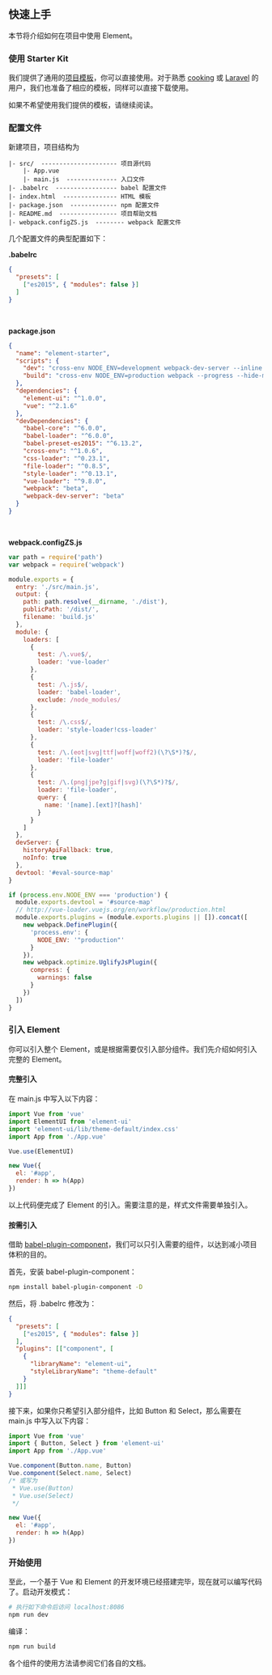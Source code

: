 ## 快速上手

本节将介绍如何在项目中使用 Element。

### 使用 Starter Kit

我们提供了通用的[项目模板](https://github.com/ElementUI/element-starter)，你可以直接使用。对于熟悉 [cooking](https://github.com/ElementUI/element-cooking-starter) 或 [Laravel](https://github.com/ElementUI/element-in-laravel-starter) 的用户，我们也准备了相应的模板，同样可以直接下载使用。

如果不希望使用我们提供的模板，请继续阅读。

### 配置文件

新建项目，项目结构为
```text
|- src/  --------------------- 项目源代码
    |- App.vue
    |- main.js  -------------- 入口文件
|- .babelrc  ----------------- babel 配置文件
|- index.html  --------------- HTML 模板
|- package.json  ------------- npm 配置文件
|- README.md  ---------------- 项目帮助文档
|- webpack.configZS.js  -------- webpack 配置文件
```

几个配置文件的典型配置如下：

**.babelrc**
```json
{
  "presets": [
    ["es2015", { "modules": false }]
  ]
}
```

<br>

**package.json**
```json
{
  "name": "element-starter",
  "scripts": {
    "dev": "cross-env NODE_ENV=development webpack-dev-server --inline --hot --port 8086",
    "build": "cross-env NODE_ENV=production webpack --progress --hide-modules"
  },
  "dependencies": {
    "element-ui": "^1.0.0",
    "vue": "^2.1.6"
  },
  "devDependencies": {
    "babel-core": "^6.0.0",
    "babel-loader": "^6.0.0",
    "babel-preset-es2015": "^6.13.2",
    "cross-env": "^1.0.6",
    "css-loader": "^0.23.1",
    "file-loader": "^0.8.5",
    "style-loader": "^0.13.1",
    "vue-loader": "^9.8.0",
    "webpack": "beta",
    "webpack-dev-server": "beta"
  }
}
```

<br>

**webpack.configZS.js**
```javascript
var path = require('path')
var webpack = require('webpack')

module.exports = {
  entry: './src/main.js',
  output: {
    path: path.resolve(__dirname, './dist'),
    publicPath: '/dist/',
    filename: 'build.js'
  },
  module: {
    loaders: [
      {
        test: /\.vue$/,
        loader: 'vue-loader'
      },
      {
        test: /\.js$/,
        loader: 'babel-loader',
        exclude: /node_modules/
      },
      {
        test: /\.css$/,
        loader: 'style-loader!css-loader'
      },
      {
        test: /\.(eot|svg|ttf|woff|woff2)(\?\S*)?$/,
        loader: 'file-loader'
      },
      {
        test: /\.(png|jpe?g|gif|svg)(\?\S*)?$/,
        loader: 'file-loader',
        query: {
          name: '[name].[ext]?[hash]'
        }
      }
    ]
  },
  devServer: {
    historyApiFallback: true,
    noInfo: true
  },
  devtool: '#eval-source-map'
}

if (process.env.NODE_ENV === 'production') {
  module.exports.devtool = '#source-map'
  // http://vue-loader.vuejs.org/en/workflow/production.html
  module.exports.plugins = (module.exports.plugins || []).concat([
    new webpack.DefinePlugin({
      'process.env': {
        NODE_ENV: '"production"'
      }
    }),
    new webpack.optimize.UglifyJsPlugin({
      compress: {
        warnings: false
      }
    })
  ])
}
```

### 引入 Element

你可以引入整个 Element，或是根据需要仅引入部分组件。我们先介绍如何引入完整的 Element。

#### 完整引入

在 main.js 中写入以下内容：
```javascript
import Vue from 'vue'
import ElementUI from 'element-ui'
import 'element-ui/lib/theme-default/index.css'
import App from './App.vue'

Vue.use(ElementUI)

new Vue({
  el: '#app',
  render: h => h(App)
})
```
以上代码便完成了 Element 的引入。需要注意的是，样式文件需要单独引入。

#### 按需引入

借助 [babel-plugin-component](https://github.com/QingWei-Li/babel-plugin-component)，我们可以只引入需要的组件，以达到减小项目体积的目的。

首先，安装 babel-plugin-component：

```bash
npm install babel-plugin-component -D
```

然后，将 .babelrc 修改为：
```json
{
  "presets": [
    ["es2015", { "modules": false }]
  ],
  "plugins": [["component", [
    {
      "libraryName": "element-ui",
      "styleLibraryName": "theme-default"
    }
  ]]]
}
```

接下来，如果你只希望引入部分组件，比如 Button 和 Select，那么需要在 main.js 中写入以下内容：

```javascript
import Vue from 'vue'
import { Button, Select } from 'element-ui'
import App from './App.vue'

Vue.component(Button.name, Button)
Vue.component(Select.name, Select)
/* 或写为
 * Vue.use(Button)
 * Vue.use(Select)
 */

new Vue({
  el: '#app',
  render: h => h(App)
})
```

### 开始使用

至此，一个基于 Vue 和 Element 的开发环境已经搭建完毕，现在就可以编写代码了。启动开发模式：

```bash
# 执行如下命令后访问 localhost:8086
npm run dev
```

编译：

```bash
npm run build
```
各个组件的使用方法请参阅它们各自的文档。
